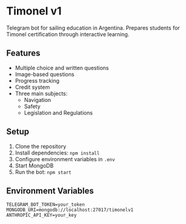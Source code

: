 # Timonel v1

Telegram bot for sailing education in Argentina. Prepares students for Timonel certification through interactive learning.

## Features

- Multiple choice and written questions
- Image-based questions
- Progress tracking
- Credit system
- Three main subjects:
  - Navigation
  - Safety
  - Legislation and Regulations

## Setup

1. Clone the repository
2. Install dependencies: `npm install`
3. Configure environment variables in `.env`
4. Start MongoDB
5. Run the bot: `npm start`

## Environment Variables

```
TELEGRAM_BOT_TOKEN=your_token
MONGODB_URI=mongodb://localhost:27017/timonelv1
ANTHROPIC_API_KEY=your_key
```